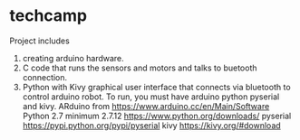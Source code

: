 # techcamp
Project includes 
1) creating arduino hardware.
2) C code that runs the sensors and motors and talks to buetooth connection.
3) Python with Kivy graphical user interface that connects via bluetooth to control arduino robot.
To run, you must have arduino python pyserial and kivy.
ARduino from https://www.arduino.cc/en/Main/Software
Python 2.7 minimum 2.7.12 https://www.python.org/downloads/
pyserial https://pypi.python.org/pypi/pyserial
kivy https://kivy.org/#download
